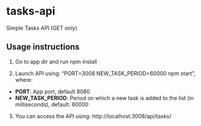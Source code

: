 # tasks-api
Simple Tasks API (GET only)

## Usage instructions

1. Go to app dir and run npm install 

2. Launch API using: “PORT=3008 NEW_TASK_PERIOD=60000 npm start”, where: 
- **PORT**: App port, default 8080 
- **NEW_TASK_PERIOD**: Period on which a new task is added to the list (in milliseconds), default: 60000 

3. You can access the API using: http://localhost:3008/api/tasks/ 
